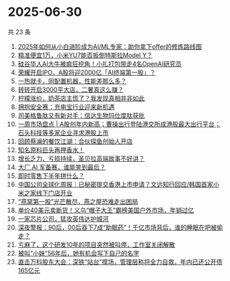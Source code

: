 # 2025-06-30

共 23 条

<!-- BEGIN 36KR -->
<!-- 最后更新时间 2025-06-30 03:20:10 +0800 -->
1. [2025年如何从小白进阶成为AI/ML专家：助你拿下offer的修炼路线图](https://36kr.com/p/3320462537484547)
1. [精准便宜1万，小米YU7能否扳倒特斯拉Model Y？](https://36kr.com/p/3356821417789445)
1. [硅谷华人AI大牛被疯狂挖角！小扎打包带走4名OpenAI研究员](https://36kr.com/p/3357016091690754)
1. [荣耀开启IPO，A股将迎2000亿「AI终端第一股」？](https://36kr.com/p/3356242877077637)
1. [一热就卡，同配置机器，性能差那么多？](https://36kr.com/p/3356264549500681)
1. [转转开启3000平大店，二奢真这么赚？](https://36kr.com/p/3355964465481734)
1. [柠檬涨价，奶茶店主慌了？我发现真相并非如此](https://36kr.com/p/3356894152607491)
1. [拥抱安全赛：充电宝行业迎来新机遇](https://36kr.com/p/3356242488891782)
1. [司美格鲁肽又有新对手：信达生物玛仕度肽获批](https://36kr.com/p/3355647712675845)
1. [一周市场盘点 | A股创年内新高；曹操出行登陆港交所成港股最大出行平台；石头科技等多家企业寻求港股上市](https://36kr.com/p/3355760818849537)
1. [回顾蔡澜的餐饮江湖：合伙探鱼创始人开店](https://36kr.com/p/3355647668619013)
1. [知名原料巨头再押香水！](https://36kr.com/p/3356084085671681)
1. [增长乏力、亏损持续，圣贝拉高端故事不好讲？](https://36kr.com/p/3355737415354371)
1. [大厂 AI 军备赛，谁能笑到最后？](https://36kr.com/p/3356264355694593)
1. [即时零售下半年拼什么？](https://36kr.com/p/3356089984112774)
1. [中国公司全球化周报｜已秘密提交香港上市申请？文远知行回应/韩国首家小米之家线下门店开业](https://36kr.com/p/3356937228634112)
1. [“燕窝第一股”光芒散尽，燕之屋恐难走出困局](https://36kr.com/p/3356878075172993)
1. [单价40美元卖断货！义乌“帽子大王”霸榜美国户外市场，年销过亿](https://36kr.com/p/3356166643418884)
1. [一家芯片公司，猛攻英伟达护城河](https://36kr.com/p/3356920433477632)
1. [深夜警报：90后，00后吞下7成“助眠药”！千亿市场背后，谁的睡眠在吧被偷走？](https://36kr.com/p/3354775084664840)
1. [亏麻了，这个研发10年的项目突然被叫停，工作室关闭解散](https://36kr.com/p/3356232330938116)
1. [被叫“小妹”56年后，她有机会写下自己的名字](https://36kr.com/p/3357007745976326)
1. [直击万科股东大会：深铁“站台”撑场，管理层称将全力自救，年内已还公开债165亿元](https://36kr.com/p/3355881185314565)
<!-- END 36KR -->